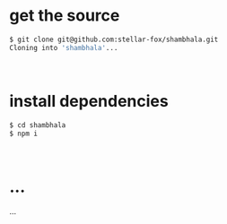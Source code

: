 # get the source

```bash
$ git clone git@github.com:stellar-fox/shambhala.git
Cloning into 'shambhala'...
```

<br/>




# install dependencies

```bash
$ cd shambhala
$ npm i
```

<br />




# ...

...
